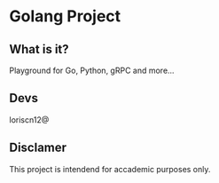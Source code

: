 # Golang Project

## What is it?

Playground for Go, Python, gRPC and more...

## Devs

loriscn12@

## Disclamer

This project is intendend for accademic purposes only.
